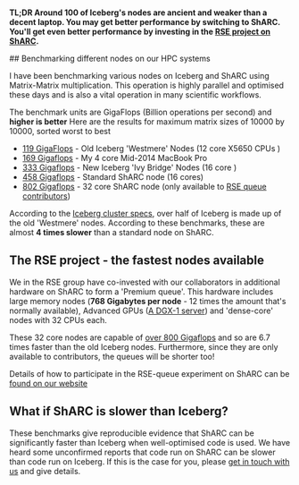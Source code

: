<!--
.. title: Iceberg vs ShARC
.. author: Mike Croucher
.. slug: iceberg-vs-sharc
.. date: 2017-11-23 13:04:27 UTC
.. tags:
.. category:
.. link:
.. description:
.. type: text
-->

<br>

**TL;DR Around 100 of Iceberg's nodes are ancient and weaker than a decent laptop. You may get better performance by switching to ShARC.  You'll get even better performance by investing in the [RSE project on ShARC](https://rse.shef.ac.uk/community/resources-and-equipment/).**

## Benchmarking different nodes on our HPC systems

I have been benchmarking various nodes on Iceberg and ShARC using Matrix-Matrix multiplication.
This operation is highly parallel and optimised these days and is also a vital operation in many scientific workflows.

The benchmark units are GigaFlops (Billion operations per second) and **higher is better**
Here are the results for maximum matrix sizes of 10000 by 10000, sorted worst to best

* [119 GigaFlops](https://github.com/mikecroucher/Jupyter-Matrix-Matrix/blob/master/results/Sheffield_iceberg_12cores.ipynb) - Old Iceberg 'Westmere' Nodes (12 core X5650 CPUs )
* [169 Gigaflops](https://github.com/mikecroucher/Jupyter-Matrix-Matrix/blob/master/results/MacBookPro2014.ipynb) - My 4 core Mid-2014 MacBook Pro
* [333 Gigaflops](https://github.com/mikecroucher/Jupyter-Matrix-Matrix/blob/master/results/Sheffield_iceberg_16cores.ipynb) - New Iceberg 'Ivy Bridge' Nodes (16 core )
* [458 Gigaflops](https://github.com/mikecroucher/Jupyter-Matrix-Matrix/blob/master/results/Sheffield_sharc_16cores.ipynb) - Standard ShARC node (16 cores)
* [802 Gigaflops](https://github.com/mikecroucher/Jupyter-Matrix-Matrix/blob/master/results/Sheffield_sharc_32cores.ipynb) - 32 core ShARC node (only available to [RSE queue contributors](https://rse.shef.ac.uk/community/resources-and-equipment/))

According to the [Iceberg cluster specs](http://docs.hpc.shef.ac.uk/en/latest/iceberg/cluster_specs.html), over half of Iceberg is made up of the old 'Westmere' nodes.  According to these benchmarks, these are almost **4 times slower** than a standard node on ShARC.

## The RSE project - the fastest nodes available

We in the RSE group have co-invested with our collaborators in additional hardware on ShARC to form a 'Premium queue'.  This hardware includes large memory nodes (**768 Gigabytes per node** - 12 times the amount that's normally available), Advanced GPUs ([A DGX-1 server](https://www.nvidia.com/en-us/data-center/dgx-1/)) and 'dense-core' nodes with 32 CPUs each.

These 32 core nodes are capable of [over 800 Gigaflops](https://github.com/mikecroucher/Jupyter-Matrix-Matrix/blob/master/results/Sheffield_sharc_32cores.ipynb) and so are 6.7 times faster than the old Iceberg nodes.  Furthermore, since they are only available to contributors, the queues will be shorter too!

Details of how to participate in the RSE-queue experiment on ShARC can be [found on our website](https://rse.shef.ac.uk/community/resources-and-equipment/)

## What if ShARC is slower than Iceberg?

These benchmarks give reproducible evidence that ShARC can be significantly faster than Iceberg when well-optimised code is used.  We have heard some unconfirmed reports that code run on ShARC can be slower than code run on Iceberg.  If this is the case for you, please [get in touch with us](https://rse.shef.ac.uk/contact/) and give details.
